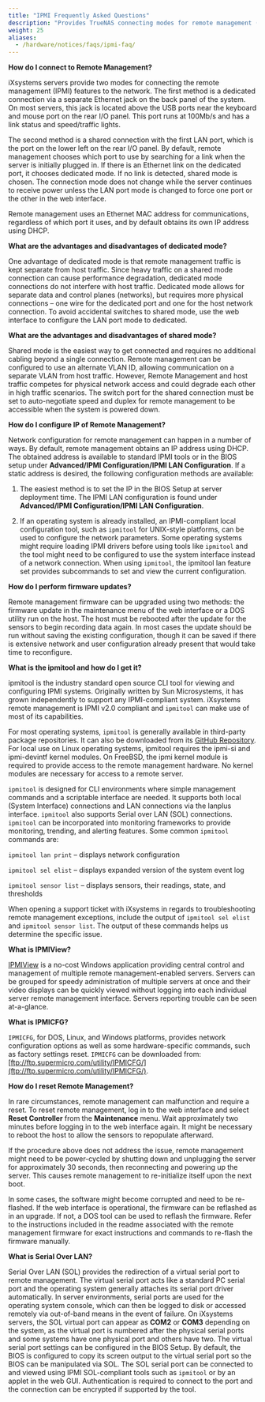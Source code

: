```yaml
---
title: "IPMI Frequently Asked Questions"
description: "Provides TrueNAS connecting modes for remote management (IPMI) features, and configuration and general use information for remote management."
weight: 25
aliases:
  - /hardware/notices/faqs/ipmi-faq/
---
```


**How do I connect to Remote Management?**

iXsystems servers provide two modes for connecting the remote management (IPMI) features to the network. The first method is a dedicated connection via a separate Ethernet jack on the back panel of the system. 
On most servers, this jack is located above the USB ports near the keyboard and mouse port on the rear I/O panel. 
This port runs at 100Mb/s and has a link status and speed/traffic lights.

The second method is a shared connection with the first LAN port, which is the port on the lower left on the rear I/O panel. By default, remote management chooses which port to use by searching for a link when the server is initially plugged in. 
If there is an Ethernet link on the dedicated port, it chooses dedicated mode. If no link is detected, shared mode is chosen. 
The connection mode does not change while the server continues to receive power unless the LAN port mode is changed to force one port or the other in the web interface.

Remote management uses an Ethernet MAC address for communications, regardless of which port it uses, and by default obtains its own IP address using DHCP.

**What are the advantages and disadvantages of dedicated mode?**

One advantage of dedicated mode is that remote management traffic is kept separate from host traffic. 
Since heavy traffic on a shared mode connection can cause performance degradation, dedicated mode connections do not interfere with host traffic. 
Dedicated mode allows for separate data and control planes (networks), but requires more physical connections – one wire for the dedicated port and one for the host network connection. 
To avoid accidental switches to shared mode, use the web interface to configure the LAN port mode to dedicated.

**What are the advantages and disadvantages of shared mode?**

Shared mode is the easiest way to get connected and requires no additional cabling beyond a single connection. 
Remote management can be configured to use an alternate VLAN ID, allowing communication on a separate VLAN from host traffic. 
However, Remote Management and host traffic competes for physical network access and could degrade each other in high traffic scenarios. 
The switch port for the shared connection must be set to auto-negotiate speed and duplex for remote management to be accessible when the system is powered down.

**How do I configure IP of Remote Management?**

Network configuration for remote management can happen in a number of ways. By default, remote management obtains an IP address using DHCP. 
The obtained address is available to standard IPMI tools or in the BIOS setup under **Advanced/IPMI Configuration/IPMI LAN Configuration**. 
If a static address is desired, the following configuration methods are available:

1. The easiest method is to set the IP in the BIOS Setup at server deployment time. 
   The IPMI LAN configuration is found under **Advanced/IPMI Configuration/IPMI LAN Configuration**.

2. If an operating system is already installed, an IPMI-compliant local configuration tool, such as `ipmitool` for UNIX-style platforms, can be used to configure the network parameters. 
   Some operating systems might require loading IPMI drivers before using tools like `ipmitool` and the tool might need to be configured to use the system interface instead of a network connection. 
   When using `ipmitool`, the ipmitool lan feature set provides subcommands to set and view the current configuration.

**How do I perform firmware updates?**

Remote management firmware can be upgraded using two methods: the firmware update in the maintenance menu of the web interface or a DOS utility run on the host. 
The host must be rebooted after the update for the sensors to begin recording data again. 
In most cases the update should be run without saving the existing configuration, though it can be saved if there is extensive network and user configuration already present that would take time to reconfigure.

**What is the ipmitool and how do I get it?**

ipmitool is the industry standard open source CLI tool for viewing and configuring IPMI systems. 
Originally written by Sun Microsystems, it has grown independently to support any IPMI-compliant system. 
iXsystems remote management is IPMI v2.0 compliant and `ipmitool` can make use of most of its capabilities.

For most operating systems, `ipmitool` is generally available in third-party package repositories. 
It can also be downloaded from its [GitHub Repository](https://github.com/ipmitool/ipmitool). 
For local use on Linux operating systems, ipmitool requires the ipmi-si and ipmi-devintf kernel modules. 
On FreeBSD, the ipmi kernel module is required to provide access to the remote management hardware. No kernel modules are necessary for access to a remote server.

`ipmitool` is designed for CLI environments where simple management commands and a scriptable interface are needed. 
It supports both local (System Interface) connections and LAN connections via the lanplus interface. 
`ipmitool` also supports Serial over LAN (SOL) connections. 
`ipmitool` can be incorporated into monitoring frameworks to provide monitoring, trending, and alerting features.
Some common `ipmitool` commands are:

`ipmitool lan print` – displays network configuration

`ipmitool sel elist` – displays expanded version of the system event log

`ipmitool sensor list` – displays sensors, their readings, state, and thresholds

When opening a support ticket with iXsystems in regards to troubleshooting remote management exceptions, include the output of `ipmitool sel elist` and `ipmitool sensor list`. The output of these commands helps us determine the specific issue.

**What is IPMIView?**

[IPMIView](https://www.supermicro.com/manuals/other/IPMIView20.pdf) is a no-cost Windows application providing central control and management of multiple remote management-enabled servers. 
Servers can be grouped for speedy administration of multiple servers at once and their video displays can be quickly viewed without logging into each individual server remote management interface. Servers reporting trouble can be seen at-a-glance.

**What is IPMICFG?**

`IPMICFG`, for DOS, Linux, and Windows platforms, provides network configuration options as well as some hardware-specific commands, such as factory settings reset. 
`IPMICFG` can be downloaded from: [ftp://ftp.supermicro.com/utility/IPMICFG/](ftp://ftp.supermicro.com/utility/IPMICFG/).

**How do I reset Remote Management?**

In rare circumstances, remote management can malfunction and require a reset. 
To reset remote management, log in to the web interface and select **Reset Controller** from the **Maintenance** menu. 
Wait approximately two minutes before logging in to the web interface again. It might be necessary to reboot the host to allow the sensors to repopulate afterward.

If the procedure above does not address the issue, remote management might need to be power-cycled by shutting down and unplugging the server for approximately 30 seconds, then reconnecting and powering up the server. This causes remote management to re-initialize itself upon the next boot.

In some cases, the software might become corrupted and need to be re-flashed.
If the web interface is operational, the firmware can be reflashed as in an upgrade. If not, a DOS tool can be used to reflash the firmware. 
Refer to the instructions included in the readme associated with the remote management firmware for exact instructions and commands to re-flash the firmware manually.

**What is Serial Over LAN?**

Serial Over LAN (SOL) provides the redirection of a virtual serial port to remote management. 
The virtual serial port acts like a standard PC serial port and the operating system generally attaches its serial port driver automatically. 
In server environments, serial ports are used for the operating system console, which can then be logged to disk or accessed remotely via out-of-band means in the event of failure. 
On iXsystems servers, the SOL virtual port can appear as **COM2** or **COM3** depending on the system, as the virtual port is numbered after the physical serial ports and some systems have one physical port and others have two. 
The virtual serial port settings can be configured in the BIOS Setup. 
By default, the BIOS is configured to copy its screen output to the virtual serial port so the BIOS can be manipulated via SOL. 
The SOL serial port can be connected to and viewed using IPMI SOL-compliant tools such as `ipmitool` or by an applet in the web GUI. 
Authentication is required to connect to the port and the connection can be encrypted if supported by the tool.

